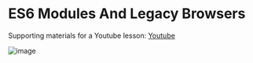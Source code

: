 # ES6 Modules And Legacy Browsers

Supporting materials for a Youtube lesson: [Youtube](https://www.youtube.com/watch?v=8T_c7IfUats&ab_channel=CyberFountain)

![image](https://cyberfountain.ams3.digitaloceanspaces.com/images/es6-legacy-browsers.png)
